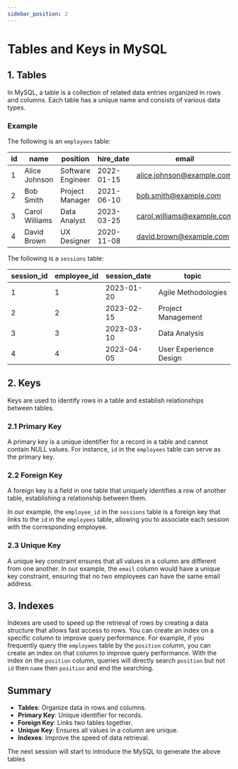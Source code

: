 ```yaml
---
sidebar_position: 2
---
```


# Tables and Keys in MySQL

## 1. Tables

In MySQL, a table is a collection of related data entries organized in rows and columns. Each table has a unique name and consists of various data types.

### Example

The following is an `employees` table:

| **id** | **name**       | **position**   | **hire_date** | **email**                |
|--------|----------------|----------------|----------------|--------------------------|
| 1      | Alice Johnson   | Software Engineer | 2022-01-15     | alice.johnson@example.com |
| 2      | Bob Smith       | Project Manager   | 2021-06-10     | bob.smith@example.com     |
| 3      | Carol Williams   | Data Analyst      | 2023-03-25     | carol.williams@example.com |
| 4      | David Brown     | UX Designer       | 2020-11-08     | david.brown@example.com    |

The following is a `sessions` table:

| **session_id** | **employee_id** | **session_date** | **topic**          |
|-----------------|------------------|------------------|---------------------|
| 1               | 1                | 2023-01-20       | Agile Methodologies  |
| 2               | 2                | 2023-02-15       | Project Management    |
| 3               | 3                | 2023-03-10       | Data Analysis         |
| 4               | 4                | 2023-04-05       | User Experience Design |


## 2. Keys

Keys are used to identify rows in a table and establish relationships between tables.

### 2.1 Primary Key

A primary key is a unique identifier for a record in a table and cannot contain NULL values. For instance, `id` in the `employees` table can serve as the primary key.


### 2.2 Foreign Key

A foreign key is a field in one table that uniquely identifies a row of another table, establishing a relationship between them. 

In our example, the `employee_id` in the `sessions` table is a foreign key that links to the `id` in the `employees` table, allowing you to associate each session with the corresponding employee.

### 2.3 Unique Key

A unique key constraint ensures that all values in a column are different from one another. In our example, the `email` column would have a unique key constraint, ensuring that no two employees can have the same email address.

## 3. Indexes

Indexes are used to speed up the retrieval of rows by creating a data structure that allows fast access to rows. You can create an index on a specific column to improve query performance.
For example, if you frequently query the `employees` table by the `position` column, you can create an index on that column to improve query performance. With the index on the `position` column, queries will directly search `position` but not `id` then `name` then `position` and end the searching.

## Summary

- **Tables**: Organize data in rows and columns.
- **Primary Key**: Unique identifier for records.
- **Foreign Key**: Links two tables together.
- **Unique Key**: Ensures all values in a column are unique.
- **Indexes**: Improve the speed of data retrieval.

The next session will start to introduce the MySQL to generate the above tables